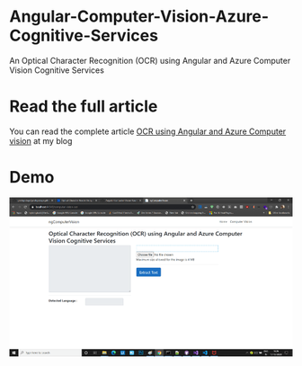 # Angular-Computer-Vision-Azure-Cognitive-Services

An Optical Character Recognition (OCR) using Angular and Azure Computer Vision Cognitive Services

# Read the full article

You can read the complete article [OCR using Angular and Azure Computer vision](https://girishgodage.in/blog/ocr-using-angular-AzureComputerVision) at my blog

# Demo

![ngComputerVision](https://github.com/girishgodage/AngularComputerVisionAzureCognitiveServices/blob/main/output/output.gif)
